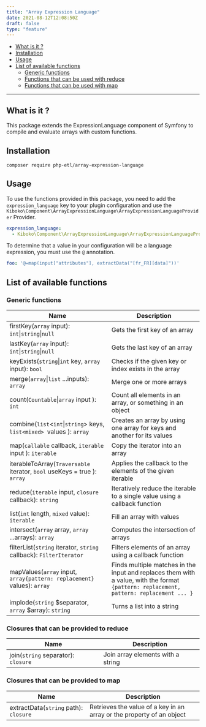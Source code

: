 ```yaml
---
title: "Array Expression Language"
date: 2021-08-12T12:08:50Z
draft: false
type: "feature"
---
```


- [What is it ?](#what-is-it-)
- [Installation](#installation)
- [Usage](#usage)
- [List of available functions](#list-of-available-functions)
    - [Generic functions](#generic-functions)
    - [Functions that can be used with reduce](#closures-that-can-be-provided-to-reduce)
    - [Functions that can be used with map](#closures-that-can-be-provided-to-map)

---

## What is it ? 

This package extends the ExpressionLanguage component of Symfony to compile and evaluate arrays with custom functions.

## Installation

```shell
composer require php-etl/array-expression-language
```

## Usage

To use the functions provided in this package, you need to add the `expression_language` key to your plugin configuration 
and use the `Kiboko\Component\ArrayExpressionLanguage\ArrayExpressionLanguageProvider` Provider.

```yaml
expression_language:
  - Kiboko\Component\ArrayExpressionLanguage\ArrayExpressionLanguageProvider
```

To determine that a value in your configuration will be a language expression, you must use the `@` annotation.

```yaml
foo: '@=map(input["attributes"], extractData("[fr_FR][data]"))'
```

## List of available functions

### Generic functions

| Name                                                                      | Description                                                                                                                             |
|---------------------------------------------------------------------------|-----------------------------------------------------------------------------------------------------------------------------------------|
| firstKey(`array` input): `int`&vert;`string`&vert;`null`                  | Gets the first key of an array                                                                                                          |
| lastKey(`array` input): `int`&vert;`string`&vert;`null`                   | Gets the last key of an array                                                                                                           |
| keyExists(`string`&vert;`int` key, `array` input): `bool`                 | Checks if the given key or index exists in the array                                                                                    |
| merge(`array`&vert;`list` ...inputs): `array`                             | Merge one or more arrays                                                                                                                |
| count(`Countable`&vert;`array` input ): `int`                             | Count all elements in an array, or something in an object                                                                               |
| combine(`list`<`int`&vert;`string`> keys, `list<mixed> `values ): `array` | Creates an array by using one array for keys and another for its values                                                                 |
| map(`callable` callback, `iterable` input ): `iterable`                   | Copy the iterator into an array                                                                                                         |
| iterableToArray(`Traversable` iterator, `bool` useKeys = true ): `array`  | Applies the callback to the elements of the given iterable                                                                              |
| reduce(`iterable` input, `closure` callback): `string`                    | Iteratively reduce the iterable to a single value using a callback function                                                             |
| list(`int` length, `mixed` value): `iterable`                             | Fill an array with values                                                                                                               |
| intersect(`array` array, `array` ...arrays): `array`                      | Computes the intersection of arrays                                                                                                     |
| filterList(`string` iterator, `string` callback): `FilterIterator`        | Filters elements of an array using a callback function                                                                                  |
| mapValues(`array` input, `array{pattern: replacement}` values): `array`   | Finds multiple matches in the input and replaces them with a value, with the format `{pattern: replacement, pattern: replacement ... }` |
| implode(`string` $separator, `array` $array): `string`                    | Turns a list into a string                                                                                                              |

### Closures that can be provided to reduce

| Name                                | Description                       |
|-------------------------------------|-----------------------------------|
| join(`string` separator): `closure` | Join array elements with a string |


### Closures that can be provided to map

| Name                                  | Description                                                           |
|---------------------------------------|-----------------------------------------------------------------------|
| extractData(`string` path): `closure` | Retrieves the value of a key in an array or the property of an object |
